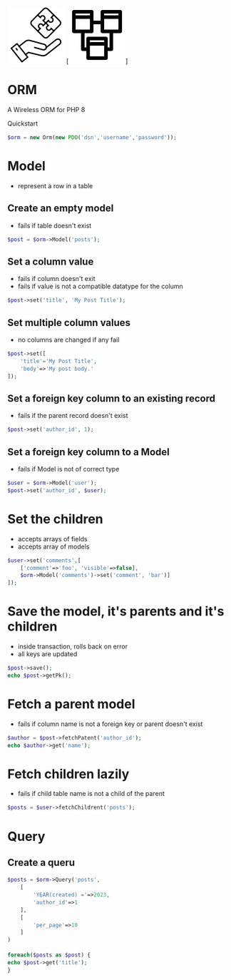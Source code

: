 [![RichBuilds Components](/src/richbuilds_logo.png)](https://richbuilds.com)
[![ORM](/src/orm_logo.png)]

# ORM
A Wireless ORM for PHP 8

Quickstart
```php
$orm = new Orm(new PDO('dsn','username','password'));
```

# Model
- represent a row in a table

## Create an empty model
- fails if table doesn't exist

```php
$post = $orm->Model('posts');  
```

## Set a column value
- fails if column doesn't exit
- fails if value is not a compatible datatype for the column

```php
$post->set('title', 'My Post Title'); 
```

## Set multiple column values
 - no columns are changed if any fail

```php
$post->set([
    'title'='My Post Title',
    'body'=>'My post body.'
]);
```

## Set a foreign key column to an existing record
 - fails if the parent record doesn't exist

```php
$post->set('author_id', 1); 
```

## Set a foreign key column to a Model
- fails if Model is not of correct type

```php
$user = $orm->Model('user');
$post->set('author_id', $user);
```

# Set the children
- accepts arrays of fields
- accepts array of models

```php
$user->set('comments',[
    ['comment'=>'foo', 'visible'=>false],
    $orm->Model('comments')->set('comment', 'bar')]
]);
```

# Save the model, it's parents and it's children
- inside transaction, rolls back on error
- all keys are updated

```php
$post->save();
echo $post->getPk();
```

# Fetch a parent model
- fails if column name is not a foreign key or parent doesn't exist

```php
$author = $post->fetchPatent('author_id');
echo $author->get('name');
```

# Fetch children lazily
- fails if child table name is not a child of the parent

```php
$posts = $user->fetchChildrent('posts');
```

# Query

## Create a queru

```php
$posts = $orm->Query('posts', 
    [
        'YEAR(created) ='=>2023,
        'author_id'=>1
    ],
    [
        'per_page'=>10
    ]
)

foreach($posts as $post) {
echo $post->get('title');
}
```